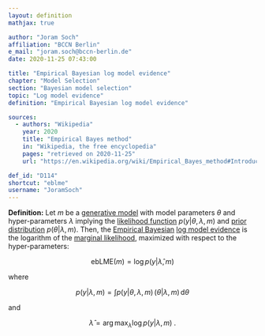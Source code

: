 ```yaml
---
layout: definition
mathjax: true

author: "Joram Soch"
affiliation: "BCCN Berlin"
e_mail: "joram.soch@bccn-berlin.de"
date: 2020-11-25 07:43:00

title: "Empirical Bayesian log model evidence"
chapter: "Model Selection"
section: "Bayesian model selection"
topic: "Log model evidence"
definition: "Empirical Bayesian log model evidence"

sources:
  - authors: "Wikipedia"
    year: 2020
    title: "Empirical Bayes method"
    in: "Wikipedia, the free encyclopedia"
    pages: "retrieved on 2020-11-25"
    url: "https://en.wikipedia.org/wiki/Empirical_Bayes_method#Introduction"

def_id: "D114"
shortcut: "eblme"
username: "JoramSoch"
---
```



**Definition:** Let $m$ be a [generative model](/D/gm) with model parameters $\theta$ and hyper-parameters $\lambda$ implying the [likelihood function](/D/lf) $p(y \vert \theta, \lambda, m)$ and [prior distribution](/D/prior) $p(\theta \vert \lambda, m)$. Then, the [Empirical Bayesian](/D/eb) [log model evidence](/D/lme) is the logarithm of the [marginal likelihood](/D/ml), maximized with respect to the hyper-parameters:

$$ \label{eq:ebLME}
\mathrm{ebLME}(m) = \log p(y \vert \hat{\lambda}, m)
$$

where

$$ \label{eq:ML}
p(y \vert \lambda, m) = \int p(y \vert \theta, \lambda, m) \, (\theta \vert \lambda, m) \, \mathrm{d}\theta
$$

and

$$ \label{eq:EB}
\hat{\lambda} = \operatorname*{arg\,max}_{\lambda} \log p(y \vert \lambda, m) \; .
$$